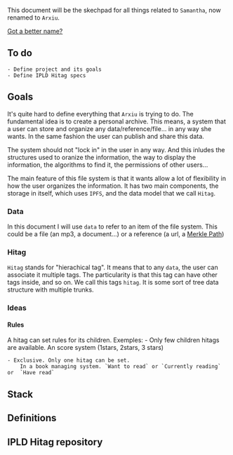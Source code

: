 This document will be the skechpad for all things related to `Samantha`, now renamed to `Arxiu`.

[Got a better name?](https://github.com/arxiu/docs/issues)

## To do
    - Define project and its goals
    - Define IPLD Hitag specs

## Goals

It's quite hard to define everything that `Arxiu` is trying to do.
The fundamental idea is to create a personal archive. This means, a system that a user can store and organize any data/reference/file... in any way she wants. In the same fashion the user can publish and share this data.

The system should not "lock in" in the user in any way. And this inludes the structures used to oranize the information, the way to display the information, the algorithms to find it, the permissions of other users... 

The main feature of this file system is that it wants allow a lot of flexibility in how the user organizes the information. It has two main components, the storage in itself, which uses `IPFS`, and the data model that we call `Hitag`.

### Data
In this document I will use `data` to refer to an item of the file system. This could be a file (an mp3, a document...) or a reference (a url, a [Merkle Path](https://github.com/ipld/specs/tree/master/ipld#what-is-a-merkle-path))

### Hitag
`Hitag` stands for "hierachical tag". It means that to any `data`, the user can associate it multiple tags. The particularity is that this tag can have other tags inside, and so on. We call this tags `hitag`.
It is some sort of tree data structure with multiple trunks.

### Ideas
#### Rules
A hitag can set rules for its children.
Exemples:
    - Only few children hitags are available.
        An score system (1stars, 2stars, 3 stars)

    - Exclusive. Only one hitag can be set.
        In a book managing system. `Want to read` or `Currently reading` or  `Have read`



## Stack

## Definitions
## IPLD Hitag repository